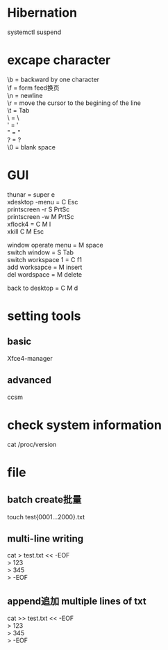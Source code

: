 # Hibernation
systemctl suspend  
# excape character
\b = backward by one character  
\f = form feed换页  
\n = newline  
\r = move the cursor to the begining of the line  
\t = Tab  
\\ = \  
\' = '  
\" = "  
\? = ?  
\0 = blank space  
# GUI
thunar = super e  
xdesktop -menu = C Esc  
printscreen -r S PrtSc  
printscreen -w M PrtSc  
xflock4 = C M l  
xkill C M Esc  
  
window operate menu = M space  
switch window = S Tab  
switch workspace 1 = C f1  
add worksapce = M insert  
del wordspace = M delete  
  
back to desktop = C M d  
# setting tools
## basic
Xfce4-manager  
## advanced
ccsm  
# check system information
cat /proc/version  
# file
## batch create批量
touch test{0001...2000}.txt  
## multi-line writing
cat > test.txt << -EOF  
\> 123  
\> 345  
\> -EOF  
## append追加 multiple lines of txt
cat >> test.txt << -EOF  
\> 123  
\> 345  
\> -EOF  
